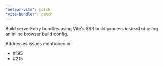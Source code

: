 ```yaml
---
"meteor-vite": patch
"vite-bundler": patch
---
```


Build serverEntry bundles using Vite's SSR build process instead of using an inline browser build config.

Addresses issues mentioned in
- #195
- #215
